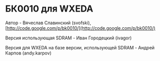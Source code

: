 # БК0010 для WXEDA

Автор - Вячеслав Славинский (svofski), [http://code.google.com/p/bk0010/](http://code.google.com/p/bk0010/)

Версия использующая SDRAM - Иван Городецкий (ivagor)

Версия для WXEDA на базе версии, использующей SDRAM - Андрей Карпов (andy.karpov)

